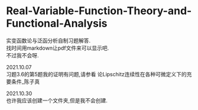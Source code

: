 # Real-Variable-Function-Theory-and-Functional-Analysis
实变函数论与泛函分析自制习题解答.<br />
找时间用markdown让pdf文件来可以显示吧.<br />
不过我不会呀.<br />


2021.10.07   <br />
习题3.6的第5题我的证明有问题,请参看   论Lipschitz连续性在各种可微定义下的充要条件_陈子真 <br/>

2021.10.30  <br />
也许我应该创建一个文件夹,但是我不会创建. <br />
